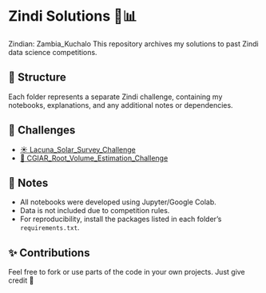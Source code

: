 # Zindi Solutions 🧠📊

Zindian: Zambia_Kuchalo
This repository archives my solutions to past Zindi data science competitions.

## 📁 Structure
Each folder represents a separate Zindi challenge, containing my notebooks, explanations, and any additional notes or dependencies.

## 🧪 Challenges
- [☀️ Lacuna_Solar_Survey_Challenge](./Lacuna_Solar_Survey_Challenge)
- [🌱 CGIAR_Root_Volume_Estimation_Challenge](./CGIAR_Root_Volume_Estimation_Challenge)


## 📌 Notes
- All notebooks were developed using Jupyter/Google Colab.
- Data is not included due to competition rules.
- For reproducibility, install the packages listed in each folder’s `requirements.txt`.

## ✨ Contributions
Feel free to fork or use parts of the code in your own projects. Just give credit 🙏
